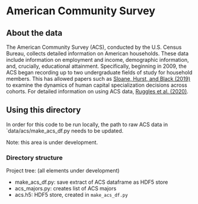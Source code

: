 # American Community Survey

## About the data

The American Community Survey (ACS), conducted by the U.S. Census Bureau, collects detailed information on American households. 
These data include information on employment and income, demographic information, and, crucially, educational attainment. 
Specifically, beginning in 2009, the ACS began recording up to two undergraduate fields of study for household members.
This has allowed papers such as [Sloane, Hurst, and Black (2019)](https://www.nber.org/papers/w26348) to examine the dynamics of human capital specialization decisions across cohorts. 
For detailed information on using ACS data, [Ruggles et al. (2020)](https://doi.org/10.18128/D010.V10.0).

## Using this directory

In order for this code to be run locally,  the path to raw ACS data in `data/acs/make_acs_df.py needs to be updated. 

Note: this area is under development. 

### Directory structure

Project tree: (all elements under development)
- make_acs_df.py: save extract of ACS dataframe as HDF5 store
- acs_majors.py: creates list of ACS majors 
- acs.h5: HDF5 store, created in `make_acs_df.py`